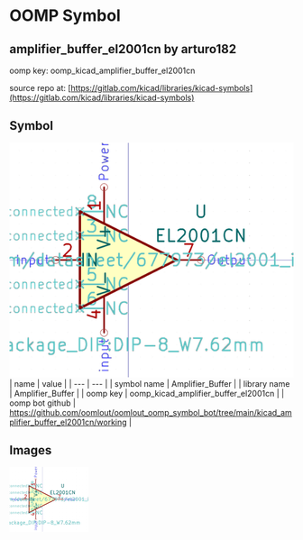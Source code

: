 # OOMP Symbol  
## amplifier_buffer_el2001cn  by arturo182  
  
oomp key: oomp_kicad_amplifier_buffer_el2001cn  
  
source repo at: [https://gitlab.com/kicad/libraries/kicad-symbols](https://gitlab.com/kicad/libraries/kicad-symbols)  
## Symbol  
  
[![working.png](working_600.png)](working.png)  
| name | value | 
| --- | --- | 
| symbol name | Amplifier_Buffer | 
| library name | Amplifier_Buffer | 
| oomp key | oomp_kicad_amplifier_buffer_el2001cn | 
| oomp bot github | https://github.com/oomlout/oomlout_oomp_symbol_bot/tree/main/kicad_amplifier_buffer_el2001cn/working | 
## Images  
  
[![working.png](working_140.png)](working.png)  
